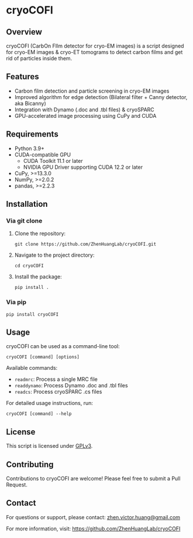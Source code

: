 # cryoCOFI

## Overview

cryoCOFI (CarbOn FIlm detector for cryo-EM images) is a script designed for cryo-EM images & cryo-ET tomograms to detect carbon films and get rid of particles inside them.

## Features

- Carbon film detection and particle screening in cryo-EM images
- Improved algorithm for edge detection (Bilateral filter + Canny detector, aka Bicanny)
- Integration with Dynamo (.doc and .tbl files) & cryoSPARC
- GPU-accelerated image processing using CuPy and CUDA

## Requirements

- Python 3.9+
- CUDA-compatible GPU
   - CUDA Toolkit 11.1 or later
   - NVIDIA GPU Driver supporting CUDA 12.2 or later
- CuPy, >=13.3.0
- NumPy, >=2.0.2
- pandas, >=2.2.3

## Installation

### Via git clone

1. Clone the repository:
   ```
   git clone https://github.com/ZhenHuangLab/cryoCOFI.git
   ```

2. Navigate to the project directory:
   ```
   cd cryoCOFI
   ```

3. Install the package:
   ```
   pip install .
   ```

### Via pip

```
pip install cryoCOFI
```

## Usage

cryoCOFI can be used as a command-line tool:

```
cryoCOFI [command] [options]
```

Available commands:
- `readmrc`: Process a single MRC file
- `readdynamo`: Process Dynamo .doc and .tbl files
- `readcs`: Process cryoSPARC .cs files

For detailed usage instructions, run:

```
cryoCOFI [command] --help
```


## License

This script is licensed under [GPLv3](https://www.gnu.org/licenses/gpl-3.0.en.html).

## Contributing

Contributions to cryoCOFI are welcome! Please feel free to submit a Pull Request.

## Contact

For questions or support, please contact: zhen.victor.huang@gmail.com

For more information, visit: https://github.com/ZhenHuangLab/cryoCOFI